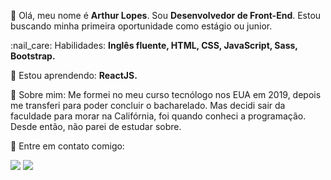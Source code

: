 <p align="left">
  👋 Olá, meu nome é <strong>Arthur Lopes</strong>. Sou <strong>Desenvolvedor de Front-End</strong>. Estou buscando minha primeira oportunidade como estágio ou junior.
</p>

<p align="left">
  :nail_care: Habilidades: <strong>Inglês fluente, HTML, CSS, JavaScript, Sass, Bootstrap.</strong>
</p>

<p align="left">
  🌱 Estou aprendendo: <strong>ReactJS.</strong>
</p>

<p align="left"> 
  👀 Sobre mim: Me formei no meu curso tecnólogo nos EUA em 2019, depois me transferi para poder concluir o bacharelado. Mas decidi sair da faculdade para morar na Califórnia, foi quando conheci a programação. Desde então, não parei de estudar sobre.
</p>

<p align="left">
  💌 Entre em contato comigo:
</p>

<p align="left">
  <a href="https://www.instagram.com/ar7hvr/" alt="Instagram">
  <img src="https://img.shields.io/badge/Instagram-E4405F?style=for-the-badge&logo=instagram&logoColor=white" /></a>
  
  <a href="https://www.linkedin.com/in/arthur-lopes-bb71391ab/" alt="Linkedin">
  <img src="https://img.shields.io/badge/-Linkedin-0e76a8?style=for-the-badge&logo=Linkedin&logoColor=white" /></a>
